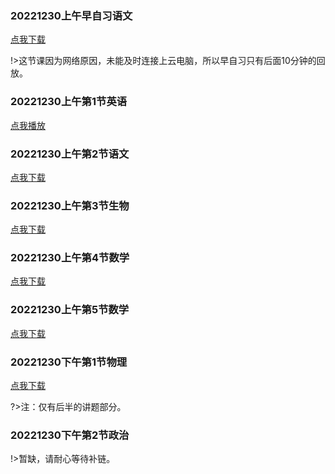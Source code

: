 ### 20221230上午早自习语文

[点我下载](https://wangke-yeenjie.oss-cn-hangzhou.aliyuncs.com/20221230/20221230%E4%B8%8A%E5%8D%88%E6%97%A9%E8%87%AA%E4%B9%A0%E8%AF%AD%E6%96%87%EF%BC%88%E4%BB%85%E5%90%8E10%E5%88%86%E9%92%9F%EF%BC%89.mp4)

!>这节课因为网络原因，未能及时连接上云电脑，所以早自习只有后面10分钟的回放。

### 20221230上午第1节英语

[点我播放](https://wangke-yeenjie.oss-cn-hangzhou.aliyuncs.com/20221230/20221230%E4%B8%8A%E5%8D%88%E7%AC%AC1%E8%8A%82%E8%8B%B1%E8%AF%AD.mp4)

### 20221230上午第2节语文

[点我下载](https://wangke-yeenjie.oss-cn-hangzhou.aliyuncs.com/20221230/20221230%E4%B8%8A%E5%8D%88%E7%AC%AC2%E8%8A%82%E8%AF%AD%E6%96%87.mp4)

### 20221230上午第3节生物

[点我下载](https://wangke-yeenjie.oss-cn-hangzhou.aliyuncs.com/20221230/20221230%E4%B8%8A%E5%8D%88%E7%AC%AC3%E8%8A%82%E7%94%9F%E7%89%A9.mp4)

### 20221230上午第4节数学

[点我下载](https://wangke-yeenjie.oss-cn-hangzhou.aliyuncs.com/20221230/20221230%E4%B8%8A%E5%8D%88%E7%AC%AC4%E8%8A%82%E6%95%B0%E5%AD%A6.mp4)

### 20221230上午第5节数学

[点我下载](https://wangke-yeenjie.oss-cn-hangzhou.aliyuncs.com/20221230/20221230%E4%B8%8A%E5%8D%88%E7%AC%AC5%E8%8A%82%E6%95%B0%E5%AD%A6.mp4)

### 20221230下午第1节物理

[点我下载](https://wangke-yeenjie.oss-cn-hangzhou.aliyuncs.com/20221230/20221230%E4%B8%8B%E5%8D%88%E7%AC%AC1%E8%8A%82%E7%89%A9%E7%90%86%EF%BC%88%E4%BB%85%E8%AE%B2%E9%A2%98%E9%83%A8%E5%88%86%EF%BC%89.mp4)

?>注：仅有后半的讲题部分。

### 20221230下午第2节政治

!>暂缺，请耐心等待补链。

